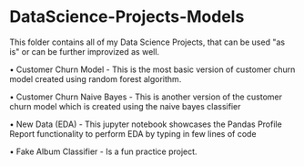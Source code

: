 # DataScience-Projects-Models
This folder contains all of my Data Science Projects, that can be used "as is" or can be further improvized as well.

•	Customer Churn Model - This is the most basic version of customer churn model created using random forest algorithm. 

•	Customer Churn Naive Bayes - This is another version of the customer churn model which is created using the naive bayes classifier

•	New Data (EDA) - This jupyter notebook showcases the Pandas Profile Report functionality to perform EDA by typing in few lines of code

•	Fake Album Classifier - Is a fun practice project.
